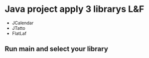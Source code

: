 # Java project apply 3 librarys L&F
- JCalendar
- JTatto
- FlatLaf
## Run main and select your library
